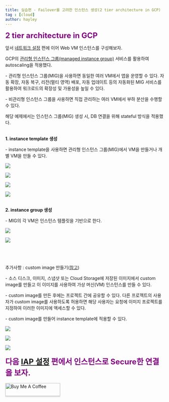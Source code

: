 ```yaml
---
title: 실습편 - Failover를 고려한 인스턴스 생성(2 tier architecture in GCP)
tag : [cloud]
author: hayley
---
```


<font size="5" color="purple"><b>2 tier architecture in GCP</b></font>
<p> 앞서 <a href="https://hayleyshim.github.io/blog/gcp2">네트워크 설정</a> 편에 이어 Web VM 인스턴스를 구성해보자.
<p> GCP의 <a href="https://cloud.google.com/compute/docs/instance-groups">관리형 인스턴스 그룹(managed instance group)</a> 서비스를 활용하여 autoscaling을 적용했다.
<p> - 관리형 인스턴스 그룹(MIG)을 사용하면 동일한 여러 VM에서 앱을 운영할 수 있다. 자동 확장, 자동 복구, 리전(멀티 영역) 배포, 자동 업데이트 등의 자동화된 MIG 서비스를 활용하여 워크로드의 확장성 및 가용성을 높일 수 있다.
<p> - 비관리형 인스턴스 그룹을 사용하면 직접 관리하는 여러 VM에서 부하 분산을 수행할 수 있다.    
<br>
<p> 해당 예제에서는 인스턴스 그룹(MIG) 생성 시, DB 연결을 위해 stateful 방식을 적용했다.  
<br>
<br>
<p><b>1. instance template 생성</b> 
<p>- instance template을 사용하면 관리형 인스턴스 그룹(MIG)에서 VM을 만들거나 개별 VM을 만들 수 있다.  
<p><img src="https://github.com/hayleyshim/hayleyshim.github.io/blob/master/assets/images/projects/instance6.PNG?raw=true"> 
<p><img src="https://github.com/hayleyshim/hayleyshim.github.io/blob/master/assets/images/projects/instance7.PNG?raw=true"> 
<p><img src="https://github.com/hayleyshim/hayleyshim.github.io/blob/master/assets/images/projects/instance8.PNG?raw=true"> 
<p><img src="https://github.com/hayleyshim/hayleyshim.github.io/blob/master/assets/images/projects/instance9.PNG?raw=true">
<br>  
<br>   
<p><b>2. instance group 생성</b>    
<p>- MIG의 각 VM은 인스턴스 템플릿을 기반으로 한다.  
<p><img src="https://github.com/hayleyshim/hayleyshim.github.io/blob/master/assets/images/projects/instance10.PNG?raw=true"> 
<p><img src="https://github.com/hayleyshim/hayleyshim.github.io/blob/master/assets/images/projects/instance11.PNG?raw=true"> 
<br>  
<br>
<br>  
<br>  
<br>추가사항 : custom image 만들기(<a href="https://cloud.google.com/compute/docs/images/create-delete-deprecate-private-images#prepare_instance_for_image">참고</a>)</b>
<p>- 소스 디스크, 이미지, 스냅샷 또는 Cloud Storage에 저장된 이미지에서 custom image를 만들고 이 이미지를 사용하여 가상 머신(VM) 인스턴스를 만들 수 있다.
<p>- custom image를 만든 후에는 프로젝트 간에 공유할 수 있다. 다른 프로젝트의 사용자가 custom image를 사용하도록 허용하면 해당 사용자는 요청에 이미지 프로젝트를 지정하여 이러한 이미지에 액세스할 수 있다.  
<p>- custom image를 만들어 instance template에 적용할 수 있다.
<p><img src="https://github.com/hayleyshim/hayleyshim.github.io/blob/master/assets/images/projects/instance12.PNG?raw=true"> 
<p><img src="https://github.com/hayleyshim/hayleyshim.github.io/blob/master/assets/images/projects/instance13.PNG?raw=true"> 
<p><img src="https://github.com/hayleyshim/hayleyshim.github.io/blob/master/assets/images/projects/instance14.PNG?raw=true">       
<br>  
<br>
<font size="5" color="purple"><b>다음 <a href="https://hayleyshim.github.io/blog/gcp4">IAP 설정</a> 편에서 인스턴스로 Secure한 연결을 보자.</b></font>
<br>
<br> 
<a href="https://www.buymeacoffee.com/yhshim17" target="_blank"><img src="https://www.buymeacoffee.com/assets/img/custom_images/orange_img.png" alt="Buy Me A Coffee" style="height: 41px !important;width: 174px !important;box-shadow: 0px 3px 2px 0px rgba(190, 190, 190, 0.5) !important;-webkit-box-shadow: 0px 3px 2px 0px rgba(190, 190, 190, 0.5) !important;" ></a>
